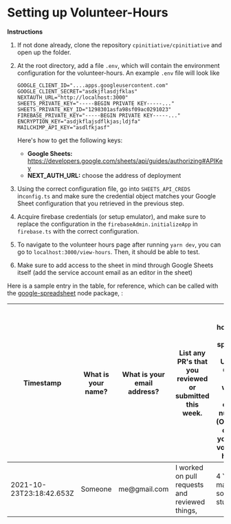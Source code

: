 # Setting up Volunteer-Hours

**Instructions**

1. If not done already, clone the repository `cpinitiative/cpinitiative` and
   open up the folder.
2. At the root directory, add a file `.env`, which will contain the environment
   configuration for the volunteer-hours. An example `.env` file will look like

   ```env
   GOOGLE_CLIENT_ID="....apps.googleusercontent.com"
   GOOGLE_CLIENT_SECRET="asdkjflasdjfklas"
   NEXTAUTH_URL="http://localhost:3000"
   SHEETS_PRIVATE_KEY="-----BEGIN PRIVATE KEY-----..."
   SHEETS_PRIVATE_KEY_ID="1298301asfa98sf09ac0291023"
   FIREBASE_PRIVATE_KEY="-----BEGIN PRIVATE KEY-----..."
   ENCRYPTION_KEY="asdjkflajsdflkjas;ldjfa"
   MAILCHIMP_API_KEY="asdlfkjasf"
   ```

   Here's how to get the following keys:

   - **Google Sheets:**
     https://developers.google.com/sheets/api/guides/authorizing#APIKey
   - **NEXT_AUTH_URL:** choose the address of deployment

3. Using the correct configuration file, go into `SHEETS_API_CREDS`
   in`config.ts` and make sure the credential object matches your Google Sheet
   configuration that you retrieved in the previous step.
4. Acquire firebase credentials (or setup emulator), and make sure to replace
   the configuration in the `firebaseAdmin.initializeApp` in `firebase.ts` with
   the correct configuration.
5. To navigate to the volunteer hours page after running `yarn dev`, you can go
   to `localhost:3000/view-hours`. Then, it should be able to test.
6. Make sure to add access to the sheet in mind through Google Sheets itself
(add the service account email as an editor in the sheet)

Here is a sample entry in the table, for reference, which can be called with the
[google-spreadsheet](https://www.npmjs.com/package/google-spreadsheet) node
package, :

<table>
<tr>
<th>Timestamp</th>
<th>What is your name?</th>
<th>What is your email address?</th>
<th>List any PR's that you reviewed or submitted this week.</th>
<th>How many hours did you spend on the USACO Guide this week? Enter only a number. (Optional, only if you want volunteer hours)</th>
<th>Anything else you want to tell us? (Optional)</th>
</tr>
<tbody>
<tr>
<td>2021-10-23T23:18:42.653Z</td>
<td>Someone</td>
<td>me@gmail.com</td>
<td>I worked on pull requests and reviewed things,</td>
<td>4	Yes, I made some stuff</td>
</tr>
</tbody>
</table>
